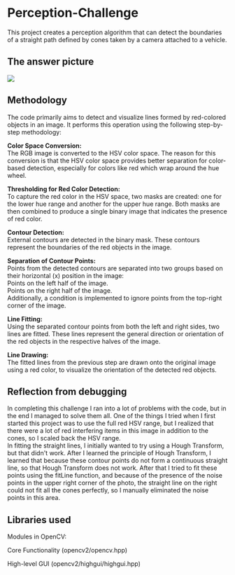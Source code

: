 # Perception-Challenge
This project creates a perception algorithm that can detect the boundaries of a straight path defined by cones taken by a camera attached to a vehicle.

## The answer picture
![](https://github.com/Qin-Zihan/Perception-Challenge/blob/main/answer.png)

## Methodology
The code primarily aims to detect and visualize lines formed by red-colored objects in an image. It performs this operation using the following step-by-step methodology:  

**Color Space Conversion:**  
The RGB image is converted to the HSV color space. The reason for this conversion is that the HSV color space provides better separation for color-based detection, especially for colors like red which wrap around the hue wheel.

**Thresholding for Red Color Detection:**  
To capture the red color in the HSV space, two masks are created: one for the lower hue range and another for the upper hue range. Both masks are then combined to produce a single binary image that indicates the presence of red color.

**Contour Detection:**  
External contours are detected in the binary mask. These contours represent the boundaries of the red objects in the image.

**Separation of Contour Points:**  
Points from the detected contours are separated into two groups based on their horizontal (x) position in the image:  
Points on the left half of the image.  
Points on the right half of the image.  
Additionally, a condition is implemented to ignore points from the top-right corner of the image.  

**Line Fitting:**  
Using the separated contour points from both the left and right sides, two lines are fitted. These lines represent the general direction or orientation of the red objects in the respective halves of the image.

**Line Drawing:**  
The fitted lines from the previous step are drawn onto the original image using a red color, to visualize the orientation of the detected red objects.

## Reflection from debugging
In completing this challenge I ran into a lot of problems with the code, but in the end I managed to solve them all. One of the things I tried when I first started this project was to use the full red HSV range, but I realized that there were a lot of red interfering items in this image in addition to the cones, so I scaled back the HSV range.  
In fitting the straight lines, I initially wanted to try using a Hough Transform, but that didn't work. After I learned the principle of Hough Transform, I learned that because these contour points do not form a continuous straight line, so that Hough Transform does not work. After that I tried to fit these points using the fitLine function, and because of the presence of the noise points in the upper right corner of the photo, the straight line on the right could not fit all the cones perfectly, so I manually eliminated the noise points in this area.

## Libraries used
Modules in OpenCV:  

Core Functionality (opencv2/opencv.hpp)  

High-level GUI (opencv2/highgui/highgui.hpp)  
